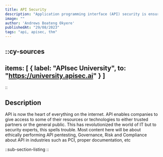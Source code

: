 ```yaml
---
title: API Security
description: "Application programming interface (API) security is ensuring CIA of assets by securing endpoint through both administrative controls and logical controls"
image: ""
author: 'Andrews Boateng Okyere'
publishedAt: "29/08/2023"
tags: "api, apisec, thm"
---
```

::cy-sources
---

items: [
    {
label: "APIsec University",
    to:  "https://university.apisec.ai"
}
]
---

::

## Description

API is now the heart of everything on the internet. API enables companies to give access to some of their resources or technologies to either trusted partners or the general public. This has revolutionized the world of IT but to security experts, this spells trouble. Most content here will be about ethically performing API pentesting, Governance, Risk and Compliance about API in industries such as PCI, proper documentation, etc

::sub-section-listing
::
